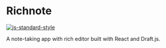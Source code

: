 # Richnote

[![js-standard-style](https://img.shields.io/badge/code%20style-standard-brightgreen.svg)](https://github.com/standard/standard)

A note-taking app with rich editor built with React and Draft.js.

